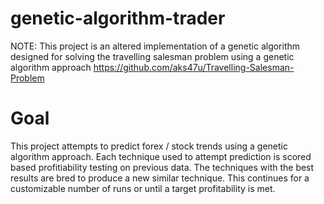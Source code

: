 # genetic-algorithm-trader
NOTE: This project is an altered implementation of a genetic algorithm designed for solving the travelling salesman problem using a genetic algorithm approach https://github.com/aks47u/Travelling-Salesman-Problem

# Goal
This project attempts to predict forex / stock trends using a genetic algorithm approach. Each technique used to attempt prediction is scored based profitiability testing on previous data. The techniques with the best results are bred to produce a new similar technique. This continues for a customizable number of runs or until a target profitability is met. 

